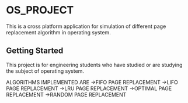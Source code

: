 # OS_PROJECT

This is a cross platform application for simulation of different page replacement algorithm in operating system.
 
 ## Getting Started

This project is for engineering students who have studied or are studying the subject of operating system.

ALGORITHMS IMPLEMENTED ARE
->FIFO PAGE REPLACEMENT
->LIFO PAGE REPLACEMENT
->LRU PAGE REPLACEMENT
->OPTIMAL PAGE REPLACEMENT
->RANDOM PAGE REPLACEMENT

